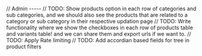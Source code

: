 // Admin -----
// TODO: Show products option in each row of categories and sub categories, and we should also
see the products that are related to a category or sub category in their respective updation page
// TODO: Write functionality where we show the checkboxes in each row of products table and variants table! and we can
share them and export urls if we want to.
// TODO: Apply Rate limiting
// TODO: Add accordian based fields for tree in product filters